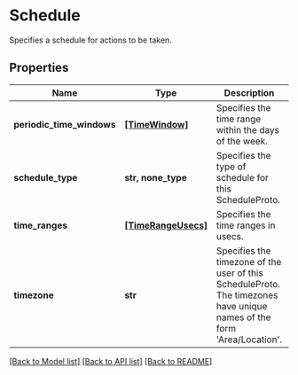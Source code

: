 # Schedule

Specifies a schedule for actions to be taken.

## Properties
Name | Type | Description | Notes
------------ | ------------- | ------------- | -------------
**periodic_time_windows** | [**[TimeWindow]**](TimeWindow.md) |  Specifies the time range within the days of the week. | [optional] 
**schedule_type** | **str, none_type** | Specifies the type of schedule for this ScheduleProto. | [optional] 
**time_ranges** | [**[TimeRangeUsecs]**](TimeRangeUsecs.md) |  Specifies the time ranges in usecs. | [optional] 
**timezone** | **str** | Specifies the timezone of the user of this ScheduleProto. The timezones have unique names of the form &#39;Area/Location&#39;. | [optional] 

[[Back to Model list]](../README.md#documentation-for-models) [[Back to API list]](../README.md#documentation-for-api-endpoints) [[Back to README]](../README.md)


